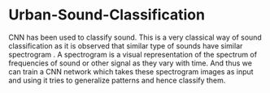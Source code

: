 # Urban-Sound-Classification
CNN has been used to classify sound. This is a very classical way of sound classification as it is observed that similar type of sounds have similar spectrogram . A spectrogram is a visual representation of the spectrum of frequencies of sound or other signal as they vary with time. And thus we can train a CNN network which takes these spectrogram images as input and using it tries to generalize patterns and hence classify them.
